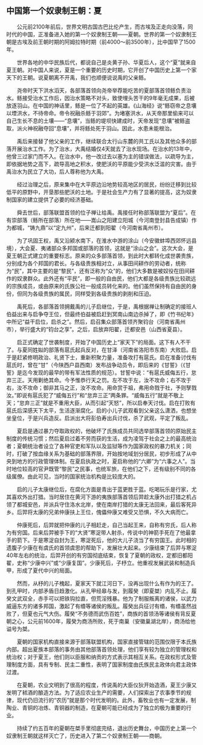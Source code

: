 ## 中国第一个奴隶制王朝：夏

　　公元前2100年前后，世界文明古国古巴比伦产生，而古埃及正走向没落，同时代的中国，正准备进入她的第一个奴隶制王朝——夏朝。世界的第一个奴隶制王朝是古埃及前王朝时期的阿姆拉特时期（前4000～前3500年），比中国早了1500年。

　　世界各地的中华民族后代，都说自己是炎黄子孙、华夏后人，这个“夏”就来自夏王朝。对中国人来说，夏是一个重要的历史时期，它开创了中国历史上第一个家天下的王朝。说夏朝离不开禹，我们也顺便说说禹的父亲鲧。

　　尧帝时天下洪水滔天，各部落首领向尧帝举荐能吃苦的夏部落首领鲧负责治水。鲧接受治水工作后，因治水策略不对头，致使埋头苦干的9年毫无成果，后被放逐羽山。在中国的神话里，鲧是一位了不起的英雄。《山海经》说“鲧窃帝之息壤以堙洪水，不待帝命。帝令祝融杀鲧于羽郊”。为堵塞洪水，从天帝那里偷来可以自己生长不息的土壤——“息壤”，当鲧的堤坝快建成时，天帝发现“息壤”被鲧盗取，派火神祝融夺回“息壤”，并将鲧处死于羽山。因此，水患未能根治。

　　禹后来接替了他父亲的工作，继续联合太行山东麓的共工氏以及其他众多的部落开展治水工作。为了治水，大禹结婚仅4天就去了治水现场。在治水的13年中，他曾三过家门而不入。在治水中，他一改过去以塞为主的错误做法，以疏导为主，即依据地势之高下，疏导高地之积水，使肥沃的平原能少受洪水泛滥的灾害。由于禹治水为民立了大功，后人尊称他为大禹。

　　经过治理之后，原来集中在大平原边沿地势较高地区的居民，纷纷迁移到比较低平的原野中，开垦那些肥沃的土地。于是社会生产力有了显著的提高，这为奴隶制国家的建立提供了必要的经济基础。

　　舜去世后，部落联盟首领的位子禅让给禹。禹接任时称部落联盟为“夏后”。在有崇部落（鲧所在部落）所在地——嵩山之阳建立阳城（今河南登封县告成镇）作为都城，“铸九鼎”以“定九州”，后来迁都到阳翟（今河南省禹州市）。

　　为了巩固王权，禹又沿颍水南下，在淮水中游的涂山（今安徽蚌埠西郊怀远县境），大会夏、夷诸部众多邦国或部落的首领，这就是“涂山之会”。这次大会，是夏王朝正式建立的重要标志。原来的众多部落首领，到此时大都转化成世袭贵族，分别成为各个邦国的君长。与各级贵族相对立，从事田间耕作的劳动者，统称为“民”，其中主要的是“黎民”，还有泛称为“众”的，他们大多数是被奴役在田间耕作的奴隶群众。此外还有“平民”，即一般的自由民，他们大都是各级贵族比较疏远的宗族成员，或由原来的氏族公社一般成员转化来的。他们虽然保持有自由民的身份，但同为各级贵族的属民，同样受到各级贵族的剥削和压迫。

　　禹死后，各部落首领拥戴禹的儿子启继位，于是，禹根据禅让制确定的接班人伯益出来与启争夺王位，但最终伯益被启赶到冥南山南边杀掉了，即《竹书纪年》中所记“益干启位，启杀之”。然后，启召集众部落首领齐聚钧台（河南省禹州市），举行盛大的“钧台之享”。之后，启放弃阳翟，迁都安邑（山西省夏县）。

　　启正式确定了世袭制度，开始了中国历史上“家天下”的局面。这下有人不干了。与夏同姓姒的部落有扈氏起兵反对，在甘泽（河南省洛阳市东南）大败启。启于是赶紧修明政治、礼贤下士，重新积聚力量，准备攻打有扈氏。启在准备讨伐有扈氏时，曾在“甘”（今陕西户县西南）发布战争动员令，即后来的《甘誓》（《甘誓》是迄今发现的最早的带有军法性质的规范）。甘誓中说：“有扈氏威侮五行，怠弃三正。天用剿绝其命。今予惟恭行天之罚。左不攻于左，汝不攻命；右不攻于右，汝不攻命；御非其马之正，汝不攻命。用命赏于祖，弗用命戮于社，予则孥戮汝。”即说有扈氏犯了“威侮五行”和“怠弃三正”两条罪。“威侮五行”就是不敬上天；“怠弃三正”就是不重用大臣，从而引起“天怒”，所以启奉天讨伐。启在打败有扈氏后深感天下太平，生活逐渐腐化。启的小儿子武观看到父亲这么潇洒，也想坐坐皇位，于是兴兵造反。启派出大将彭伯寿出兵讨伐，杀了武观，平定了叛乱。

　　夏启是通过暴力夺取政权的，他破坏了氏族成员共同选举部落首领的原始民主制度的传统习惯；然后夏启过着不劳而获的生活，成为凌驾于社会之上的最高统治者；夏朝统治者设立了各种官吏和军队以及监狱等作为国家政权的暴力机关；同时，打破了按血缘关系为基础的部落界限，开始按地域划分居民，初步形成了从中央到地方的行政管理体制。在夏启执政之时，夏启称他的“六卿”为“六事之人”。当时地位较高的官尹既管“黎民”之民事，也统军旅，在他们之下，还有级别不同的各级属僚。由此可见，当时的国家统治机构是比较庞大的。

　　启的儿子太康继位后，在腐化方面是青出于蓝更胜于蓝。吃喝玩乐是行家，尤其喜欢外出打猎。当时居住在黄河下游的夷族部落首领后羿趁太康外出打猎之机占领了都城安邑，并派兵守住洛水北岸，使在南岸打猎的太康无法回来，最后客死异乡。后羿将太康的兄弟仲康扶上王位，傀儡仲康又难受又恐惧，不久大病而亡。

　　仲康死后，后羿就把仲康的儿子相赶走，自己当起王来，自称有穷氏，后人称为有穷国。后来后羿被手下的“大贤”寒浞带人射杀，传说中的神箭手死在了他最拿手的箭下。于是寒浞自封为王，寒浞死后，他的大儿子浇当了有穷国王。此时相的遗腹子少康在有虞氏的首领虞思的帮助下，发展壮大起来。少康结束了后羿与寒浞40年左右的统治，后羿开创的有穷国彻底结束，恢复了夏朝的政权，定都旧都阳翟，史称“少康中兴”或“少康复国”。少康死后，子杼立。他重视发展武装和制造兵甲，形成了夏代中兴的局面。

　　然而，从杼的儿子槐起，夏家天下就江河日下，没再出现什么有作为的王了。到孔甲时，内部矛盾日趋激化。从孔甲经皋与发，到履癸（即夏桀）内乱不止。履癸文武双全，赤手可以把铁钩拉直，但荒淫残暴。他为了制服叛离的诸侯，以武力威逼东方的诸多邦国，激起了有缗等诸侯的叛乱。履癸出兵征讨有缗，有缗虽然战败了，但夏也元气大伤。履癸“不务德而武伤百姓”，商族的首领汤等诸侯有背反夏朝之心，公元前1600年，履癸为商汤所败，死于南巢（安徽巢湖北岸），商汤给他谥号为桀。

　　夏朝的国家机构直接来源于部落联盟机构，国家直接管辖的范围仅限于本氏族内部。超出夏族本部落的事务由其他部落首领处理，他们享有较为独立的管理权和统治权；对于夏王，他们则以臣服和纳贡的方式表示其相互关系。在政权形式及管理制度方面，具有专制、民主二重性，表明了国家制度由氏族民主政体向君主政体过渡。

　　在夏朝，农业文明到了很高的程度，传说禹的大臣仪狄开始造酒，夏王少康又发明了秫酒的酿造方法。为了适应农业生产的需要，人们探索出了农事季节的规律，现代仍旧流行的“农历”就是那个时代发明的。此外，畜牧业也有一定发展，制陶业、青铜的冶炼、青铜器的制造，在夏朝可能已经成为了独立的极为重要的行业。

　　持续了约五百年的夏朝在桀手里彻底完结，退出历史舞台，中国历史上第一个奴隶制王朝就这样灭亡了，历史进入了第二个奴隶制王朝——商朝。
